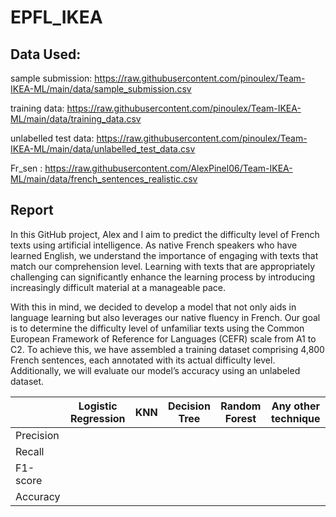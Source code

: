 # EPFL_IKEA

## Data Used: 
sample submission: https://raw.githubusercontent.com/pinoulex/Team-IKEA-ML/main/data/sample_submission.csv

training data: https://raw.githubusercontent.com/pinoulex/Team-IKEA-ML/main/data/training_data.csv

unlabelled test data: https://raw.githubusercontent.com/pinoulex/Team-IKEA-ML/main/data/unlabelled_test_data.csv

Fr_sen : https://raw.githubusercontent.com/AlexPinel06/Team-IKEA-ML/main/data/french_sentences_realistic.csv

## Report 

In this GitHub project, Alex and I aim to predict the difficulty level of French texts using artificial intelligence. As native French speakers who have learned English, we understand the importance of engaging with texts that match our comprehension level. Learning with texts that are appropriately challenging can significantly enhance the learning process by introducing increasingly difficult material at a manageable pace.

With this in mind, we decided to develop a model that not only aids in language learning but also leverages our native fluency in French. Our goal is to determine the difficulty level of unfamiliar texts using the Common European Framework of Reference for Languages (CEFR) scale from A1 to C2. To achieve this, we have assembled a training dataset comprising 4,800 French sentences, each annotated with its actual difficulty level. Additionally, we will evaluate our model’s accuracy using an unlabeled dataset.


|                  | Logistic Regression | KNN     | Decision Tree | Random Forest | Any other technique |
|------------------|---------------------|---------|---------------|---------------|---------------------|
| Precision        |                     |         |               |               |                     |
| Recall           |                     |         |               |               |                     |
| F1-score         |                     |         |               |               |                     |
| Accuracy         |                     |         |               |               |                     |
